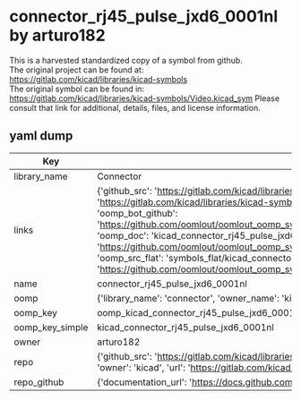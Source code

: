 # connector_rj45_pulse_jxd6_0001nl by arturo182  
This is a harvested standardized copy of a symbol from github.  
The original project can be found at:  
https://gitlab.com/kicad/libraries/kicad-symbols  
The original symbol can be found in:
https://gitlab.com/kicad/libraries/kicad-symbols/Video.kicad_sym
Please consult that link for additional, details, files, and license information.  
## yaml dump  
| Key | Value |  
| --- | --- |  
| library_name | Connector |  
| links | {'github_src': 'https://gitlab.com/kicad/libraries/kicad-symbols/Video.kicad_sym', 'github_src_repo': 'https://gitlab.com/kicad/libraries/kicad-symbols', 'oomp_bot': 'kicad_connector_rj45_pulse_jxd6_0001nl/working', 'oomp_bot_github': 'https://github.com/oomlout/oomlout_oomp_symbol_bot/tree/main/kicad_connector_rj45_pulse_jxd6_0001nl/working', 'oomp_doc': 'kicad_connector_rj45_pulse_jxd6_0001nl/working', 'oomp_doc_github': 'https://github.com/oomlout/oomlout_oomp_symbol_doc/tree/main/kicad_connector_rj45_pulse_jxd6_0001nl/working', 'oomp_src_flat': 'symbols_flat/kicad_connector_rj45_pulse_jxd6_0001nl/working', 'oomp_src_flat_github': 'https://github.com/oomlout/oomlout_oomp_symbol_src/tree/main/kicad_connector_rj45_pulse_jxd6_0001nl/working'} |  
| name | connector_rj45_pulse_jxd6_0001nl |  
| oomp | {'library_name': 'connector', 'owner_name': 'kicad', 'symbol_name': 'connector_rj45_pulse_jxd6_0001nl'} |  
| oomp_key | oomp_kicad_connector_rj45_pulse_jxd6_0001nl |  
| oomp_key_simple | kicad_connector_rj45_pulse_jxd6_0001nl |  
| owner | arturo182 |  
| repo | {'github_src': 'https://gitlab.com/kicad/libraries/kicad-symbols/Video.kicad_sym', 'name': 'libraries/kicad-symbols', 'owner': 'kicad', 'url': 'https://gitlab.com/kicad/libraries/kicad-symbols'} |  
| repo_github | {'documentation_url': 'https://docs.github.com/rest/repos/repos#get-a-repository', 'message': 'Not Found'} |  


